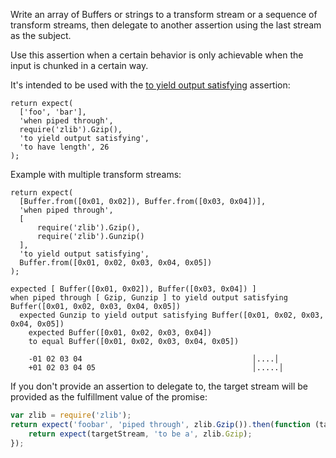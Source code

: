 Write an array of Buffers or strings to a transform stream or a sequence of transform streams,
then delegate to another assertion using the last stream as the subject.

Use this assertion when a certain behavior is only achievable when the input
is chunked in a certain way.

It's intended to be used with the [to yield output satisfying](to-yield-output-satisfying/) assertion:

```js#async:true
return expect(
  ['foo', 'bar'],
  'when piped through',
  require('zlib').Gzip(),
  'to yield output satisfying',
  'to have length', 26
);
```

Example with multiple transform streams:

```js#async:true
return expect(
  [Buffer.from([0x01, 0x02]), Buffer.from([0x03, 0x04])],
  'when piped through',
  [
      require('zlib').Gzip(),
      require('zlib').Gunzip()
  ],
  'to yield output satisfying',
  Buffer.from([0x01, 0x02, 0x03, 0x04, 0x05])
);
```

```output
expected [ Buffer([0x01, 0x02]), Buffer([0x03, 0x04]) ]
when piped through [ Gzip, Gunzip ] to yield output satisfying Buffer([0x01, 0x02, 0x03, 0x04, 0x05])
  expected Gunzip to yield output satisfying Buffer([0x01, 0x02, 0x03, 0x04, 0x05])
    expected Buffer([0x01, 0x02, 0x03, 0x04])
    to equal Buffer([0x01, 0x02, 0x03, 0x04, 0x05])

    -01 02 03 04                                      │....│
    +01 02 03 04 05                                   │.....│
```

If you don't provide an assertion to delegate to, the target stream will be provided
as the fulfillment value of the promise:

```js
var zlib = require('zlib');
return expect('foobar', 'piped through', zlib.Gzip()).then(function (targetStream) {
    return expect(targetStream, 'to be a', zlib.Gzip);
});
```

